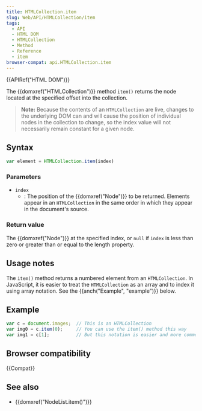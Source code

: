 ```yaml
---
title: HTMLCollection.item
slug: Web/API/HTMLCollection/item
tags:
  - API
  - HTML DOM
  - HTMLCollection
  - Method
  - Reference
  - item
browser-compat: api.HTMLCollection.item
---
```

{{APIRef("HTML DOM")}}

The {{domxref("HTMLCollection")}} method `item()`
returns the node located at the specified offset into the collection.

> **Note:** Because the contents of an `HTMLCollection` are
> live, changes to the underlying DOM can and will cause the position of individual
> nodes in the collection to change, so the index value will not necessarily remain
> constant for a given node.

## Syntax

```js
var element = HTMLCollection.item(index)
```

### Parameters

- `index`
  - : The position of the {{domxref("Node")}} to be returned. Elements appear in an
    `HTMLCollection` in the same order in which they appear in the document's
    source.

### Return value

The {{domxref("Node")}} at the specified index, or `null` if
`index` is less than zero or greater than or equal to the length property.

## Usage notes

The `item()` method returns a numbered element from an
`HTMLCollection`. In JavaScript, it is easier to treat the
`HTMLCollection` as an array and to index it using array notation. See the
{{anch("Example", "example")}} below.

## Example

```js
var c = document.images;  // This is an HTMLCollection
var img0 = c.item(0);     // You can use the item() method this way
var img1 = c[1];          // But this notation is easier and more common
```

## Browser compatibility

{{Compat}}

## See also

- {{domxref("NodeList.item()")}}
